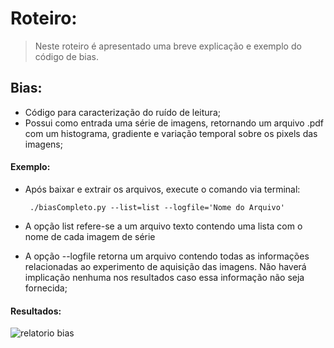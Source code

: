 # Roteiro:
> Neste roteiro é apresentado uma breve explicação e exemplo do código de bias.

## Bias:
  - Código para caracterização do ruído de leitura;
  - Possui como entrada uma série de imagens, retornando um arquivo .pdf com um histograma,
gradiente e variação temporal sobre os pixels das imagens;

#### Exemplo:
  - Após baixar e extrair os arquivos, execute o comando via terminal:
  
         ./biasCompleto.py --list=list --logfile='Nome do Arquivo'
      
  - A opção list refere-se a um arquivo texto contendo uma lista com o nome de cada imagem de série
  - A opção --logfile retorna um arquivo contendo todas as informações relacionadas ao experimento 
de aquisição das imagens. Não haverá implicação nenhuma nos resultados caso essa informação não seja fornecida;

#### Resultados:
![relatorio bias](https://cloud.githubusercontent.com/assets/23655702/20595444/0c996ac0-b221-11e6-94e5-4e0b5d1700e8.png)


  
